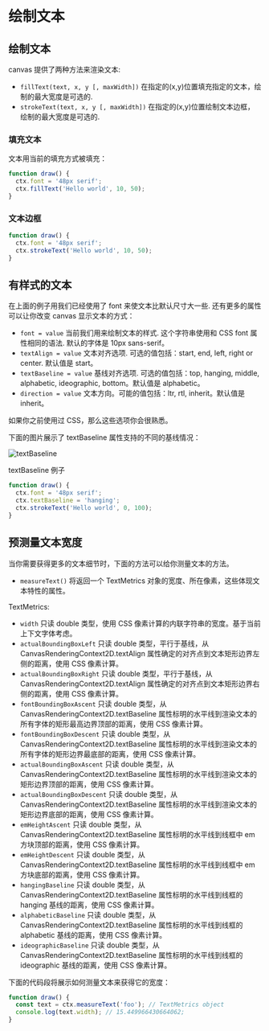 # 绘制文本

## 绘制文本

canvas 提供了两种方法来渲染文本:

- `fillText(text, x, y [, maxWidth])`
  在指定的(x,y)位置填充指定的文本，绘制的最大宽度是可选的.
- `strokeText(text, x, y [, maxWidth])`
  在指定的(x,y)位置绘制文本边框，绘制的最大宽度是可选的.

### 填充文本

文本用当前的填充方式被填充：

```js
function draw() {
  ctx.font = '48px serif';
  ctx.fillText('Hello world', 10, 50);
}
```

### 文本边框

```js
function draw() {
  ctx.font = '48px serif';
  ctx.strokeText('Hello world', 10, 50);
}
```

## 有样式的文本

在上面的例子用我们已经使用了 font 来使文本比默认尺寸大一些. 还有更多的属性可以让你改变 canvas 显示文本的方式：

- `font = value`
  当前我们用来绘制文本的样式. 这个字符串使用和 CSS font 属性相同的语法. 默认的字体是 10px sans-serif。
- `textAlign = value`
  文本对齐选项. 可选的值包括：start, end, left, right or center. 默认值是 start。
- `textBaseline = value`
  基线对齐选项. 可选的值包括：top, hanging, middle, alphabetic, ideographic, bottom。默认值是 alphabetic。
- `direction = value`
  文本方向。可能的值包括：ltr, rtl, inherit。默认值是 inherit。

如果你之前使用过 CSS，那么这些选项你会很熟悉。

下面的图片展示了 textBaseline 属性支持的不同的基线情况：

![textBaseline](https://images0.cnblogs.com/blog/506465/201307/03153247-491bb3a3c7e04db5bb4bf90f20d9ddcd.jpg)

textBaseline 例子

```js
function draw() {
  ctx.font = '48px serif';
  ctx.textBaseline = 'hanging';
  ctx.strokeText('Hello world', 0, 100);
}
```

## 预测量文本宽度

当你需要获得更多的文本细节时，下面的方法可以给你测量文本的方法。

- `measureText()` 将返回一个 TextMetrics 对象的宽度、所在像素，这些体现文本特性的属性。

TextMetrics:

- `width` 只读
  double 类型，使用 CSS 像素计算的内联字符串的宽度。基于当前上下文字体考虑。
- `actualBoundingBoxLeft` 只读
  double 类型，平行于基线，从 CanvasRenderingContext2D.textAlign 属性确定的对齐点到文本矩形边界左侧的距离，使用 CSS 像素计算。
- `actualBoundingBoxRight` 只读
  double 类型，平行于基线，从 CanvasRenderingContext2D.textAlign 属性确定的对齐点到文本矩形边界右侧的距离，使用 CSS 像素计算。
- `fontBoundingBoxAscent` 只读
  double 类型，从 CanvasRenderingContext2D.textBaseline 属性标明的水平线到渲染文本的所有字体的矩形最高边界顶部的距离，使用 CSS 像素计算。
- `fontBoundingBoxDescent` 只读
  double 类型，从 CanvasRenderingContext2D.textBaseline 属性标明的水平线到渲染文本的所有字体的矩形边界最底部的距离，使用 CSS 像素计算。
- `actualBoundingBoxAscent` 只读
  double 类型，从 CanvasRenderingContext2D.textBaseline 属性标明的水平线到渲染文本的矩形边界顶部的距离，使用 CSS 像素计算。
- `actualBoundingBoxDescent` 只读
  double 类型，从 CanvasRenderingContext2D.textBaseline 属性标明的水平线到渲染文本的矩形边界底部的距离，使用 CSS 像素计算。
- `emHeightAscent` 只读
  double 类型，从 CanvasRenderingContext2D.textBaseline 属性标明的水平线到线框中 em 方块顶部的距离，使用 CSS 像素计算。
- `emHeightDescent` 只读
  double 类型，从 CanvasRenderingContext2D.textBaseline 属性标明的水平线到线框中 em 方块底部的距离，使用 CSS 像素计算。
- `hangingBaseline` 只读
  double 类型，从 CanvasRenderingContext2D.textBaseline 属性标明的水平线到线框的 hanging 基线的距离，使用 CSS 像素计算。
- `alphabeticBaseline` 只读
  double 类型，从 CanvasRenderingContext2D.textBaseline 属性标明的水平线到线框的 alphabetic 基线的距离，使用 CSS 像素计算。
- `ideographicBaseline` 只读
  double 类型，从 CanvasRenderingContext2D.textBaseline 属性标明的水平线到线框的 ideographic 基线的距离，使用 CSS 像素计算。

下面的代码段将展示如何测量文本来获得它的宽度：

```js
function draw() {
  const text = ctx.measureText('foo'); // TextMetrics object
  console.log(text.width); // 15.449966430664062;
}
```
